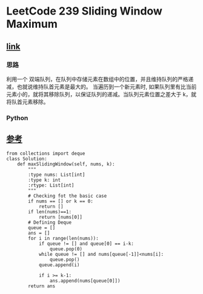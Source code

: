 # LeetCode 239 Sliding Window Maximum
## [link](https://leetcode.com/problems/sliding-window-maximum/)

### 思路
利用一个 双端队列，在队列中存储元素在数组中的位置，并且维持队列的严格递减，也就说维持队首元素是最大的。
当遍历到一个新元素时, 如果队列里有比当前元素小的，就将其移除队列，以保证队列的递减。当队列元素位置之差大于 k，就将队首元素移除。

### Python
## [参考](https://leetcode.com/problems/sliding-window-maximum/discuss/111560/Python-O(n)-solution-using-deque-with-comments)
```
from collections import deque
class Solution:
    def maxSlidingWindow(self, nums, k):
        """
        :type nums: List[int]
        :type k: int
        :rtype: List[int]
        """
		# Checking fot the basic case
        if nums == [] or k == 0:  
            return []
        if len(nums)==1:
            return [nums[0]]
        # Defining Deque
        queue = []
        ans = []
        for i in range(len(nums)):
            if queue != [] and queue[0] == i-k:
                queue.pop(0)
            while queue != [] and nums[queue[-1]]<nums[i]:
                queue.pop()
            queue.append(i)

            if i >= k-1:
                ans.append(nums[queue[0]])
        return ans
```
